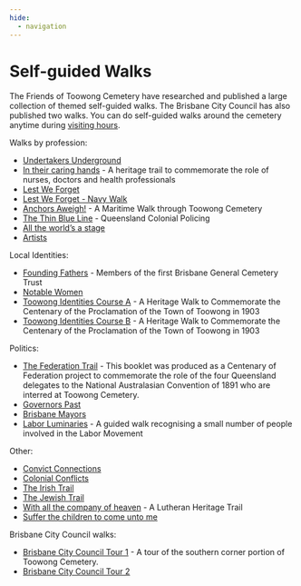 ```yaml
---
hide:
  - navigation
---
```



# Self-guided Walks

The Friends of Toowong Cemetery have researched and published a large collection of themed self-guided walks. The Brisbane City Council has also published two walks. You can do self-guided walks around the cemetery anytime during [visiting hours](https://www.brisbane.qld.gov.au/community-and-safety/community-support/cemeteries/toowong-cemetery#visiting-hours).

Walks by profession:

- [Undertakers Underground](undertakers-underground.md) 
- [In their caring hands](in-their-caring-hands.md) - A heritage trail to commemorate the role of nurses, doctors and health professionals <!-- Hilda Maclean -->
- [Lest We Forget](lest-we-forget.md) 
- [Lest We Forget - Navy Walk](lest-we-forget-navy.md) 
- [Anchors Aweigh!](anchors-aweigh.md) - A Maritime Walk through Toowong Cemetery  <!-- Hilda Maclean -->
- [The Thin Blue Line](thin-blue-line.md) - Queensland Colonial Policing
- [All the world’s a stage](all-the-worlds-a-stage.md) 
- [Artists](artists.md) 

Local Identities: 

- [Founding Fathers](founding-fathers.md) - Members of the first Brisbane General Cemetery Trust
- [Notable Women](notable-women.md) 
- [Toowong Identities Course A](toowong-identities-a.md) - A Heritage Walk to Commemorate the Centenary of the Proclamation of the Town of Toowong in 1903
- [Toowong Identities Course B](toowong-identities-b.md) - A Heritage Walk to Commemorate the Centenary of the Proclamation of the Town of Toowong in 1903

Politics: 

- [The Federation Trail](federation-trail.md) - This booklet was produced as a Centenary of Federation project to commemorate the role of the four Queensland delegates to the National Australasian Convention of 1891 who are interred at Toowong Cemetery.
- [Governors Past](governors-past.md)
- [Brisbane Mayors](brisbane-mayors.md) 
- [Labor Luminaries](labor-luminaries.md) - A guided walk recognising a small number of people involved in the Labor Movement <!-- Hilda Maclean -->


Other: 

- [Convict Connections](convict-connections.md) 
- [Colonial Conflicts](colonial-conflicts.md) 
- [The Irish Trail](irish-trail.md) 
- [The Jewish Trail](jewish-trail.md) 
- [With all the company of heaven](lutheran-trail.md) - A Lutheran Heritage Trail
- [Suffer the children to come unto me](suffer-the-children.md) 

Brisbane City Council walks:

- [Brisbane City Council Tour 1](bcc-walk-1.md) - A tour of the southern corner portion of Toowong Cemetery.
- [Brisbane City Council Tour 2](bcc-walk-2.md)
